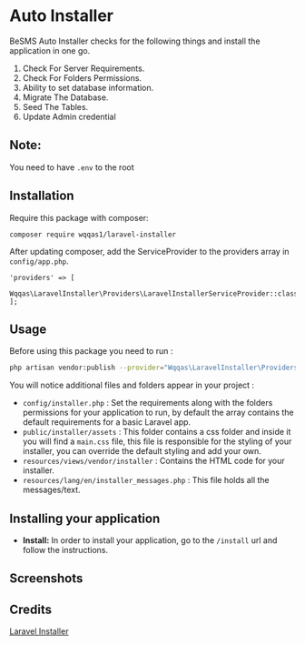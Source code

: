 # Auto Installer

BeSMS Auto Installer checks for the following things and install the application in one go.

1. Check For Server Requirements.
2. Check For Folders Permissions.
3. Ability to set database information.
4. Migrate The Database.
5. Seed The Tables.
6. Update Admin credential

## Note:
You need to have `.env` to the root

## Installation
Require this package with composer:
```
composer require wqqas1/laravel-installer
```


After updating composer, add the ServiceProvider to the providers array in `config/app.php`.

```
'providers' => [
    Wqqas\LaravelInstaller\Providers\LaravelInstallerServiceProvider::class,
];
```

## Usage

Before using this package you need to run :
```bash
php artisan vendor:publish --provider="Wqqas\LaravelInstaller\Providers\LaravelInstallerServiceProvider"
```

You will notice additional files and folders appear in your project :
 
 - `config/installer.php` : Set the requirements along with the folders permissions for your application to run, by default the array contains the default requirements for a basic Laravel app.
 - `public/installer/assets` : This folder contains a css folder and inside it you will find a `main.css` file, this file is responsible for the styling of your installer, you can override the default styling and add your own.
 - `resources/views/vendor/installer` : Contains the HTML code for your installer.
 - `resources/lang/en/installer_messages.php` : This file holds all the messages/text.

## Installing your application
- **Install:** In order to install your application, go to the `/install` url and follow the instructions.
## Screenshots
 
## Credits
[Laravel Installer](https://github.com/Froiden/laravel-installer)
